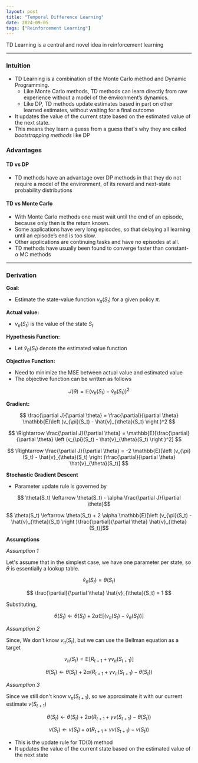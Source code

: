 ```yaml
---
layout: post
title: "Temporal Difference Learning"
date: 2024-09-05
tags: ["Reinforcement Learning"]
---
```


TD Learning is a central and novel idea in reinforcement learning

---
### Intuition

- TD Learning is a combination of the Monte Carlo method and Dynamic Programming. 
    - Like Monte Carlo methods, TD methods can learn directly from raw experience without a model of the environment’s dynamics.
    - Like DP, TD methods update estimates based in part on other learned estimates, without waiting for a final outcome
- It updates the value of the current state based on the estimated value of the next state. 
- This means they learn a guess from a guess that's why they are called _bootstrapping methods_ like DP

### Advantages

#### TD vs DP

- TD methods have an advantage over DP methods in that they do not require a model of the environment, of its reward and next-state probability distributions

#### TD vs Monte Carlo

- With Monte Carlo methods one must wait until the end of an episode, because only then is the return known. 
- Some applications have very long episodes, so that delaying all learning until an episode’s end is too slow.
- Other applications are continuing tasks and have no episodes at all.
- TD methods have usually been found to converge faster than constant-$\alpha$ MC methods

---

### Derivation

**Goal**: 

- Estimate the state-value function $v_{\pi}(S_t)$ for a given policy $\pi$.

**Actual value:** 

- $v_{\pi}(S_t)$ is the value of the state $S_t$

**Hypothesis Function:**

- Let $\hat{v}_{\theta}(S_t)$ denote the estimated value function 

**Objective Function:** 

- Need to minimize the MSE between actual value and estimated value
- The objective function can be written as follows

$$ J(\theta) = \mathbb{E}\left (v_{\pi}(S_t) - \hat{v}_{\theta}(S_t) \right )^2 $$

**Gradient:**

$$ \frac{\partial J}{\partial \theta} = \frac{\partial}{\partial \theta} \mathbb{E}\left (v_{\pi}(S_t) - \hat{v}_{\theta}(S_t) \right )^2 $$

$$ \Rightarrow \frac{\partial J}{\partial \theta} = \mathbb{E}[\frac{\partial}{\partial \theta}  \left (v_{\pi}(S_t) - \hat{v}_{\theta}(S_t) \right )^2]  $$

$$ \Rightarrow \frac{\partial J}{\partial \theta} = -2 \mathbb{E}[\left (v_{\pi}(S_t) - \hat{v}_{\theta}(S_t) \right )\frac{\partial}{\partial \theta}  \hat{v}_{\theta}(S_t)] $$

**Stochastic Gradient Descent**

- Parameter update rule is governed by

$$ \theta(S_t) \leftarrow \theta(S_t) - \alpha \frac{\partial J}{\partial \theta}$$

$$ \theta(S_t) \leftarrow \theta(S_t) + 2 \alpha \mathbb{E}[\left (v_{\pi}(S_t) - \hat{v}_{\theta}(S_t) \right )\frac{\partial}{\partial \theta}  \hat{v}_{\theta}(S_t)]$$

**Assumptions**

_Assumption 1_

Let's assume that in the simplest case, we have one parameter per state, so $\theta$ is essentially a lookup table.

$$ \hat{v}_{\theta}(S_t) = \theta (S_t)$$

$$ \frac{\partial}{\partial \theta}  \hat{v}_{\theta}(S_t) = 1 $$

Substituting,

$$ \theta(S_t) \leftarrow \theta(S_t) + 2 \alpha \mathbb{E}[\left (v_{\pi}(S_t) - \hat{v}_{\theta}(S_t) \right )] $$

_Assumption 2_

Since, We don't know $v_{\pi}(S_t)$, but we can use the Bellman equation as a target

$$ v_{\pi}(S_t) = \mathbb{E}[R_{t+1} + \gamma v_{\pi}(S_{t+1})] $$

$$ \theta(S_t) \leftarrow \theta(S_t) + 2 \alpha \left (R_{t+1} + \gamma v_{\pi}(S_{t+1}) - \theta(S_t) \right ) $$

_Assumption 3_

Since we still don't know $v_{\pi}(S_{t+1})$, so we approximate it with our current estimate $v(S_{t+1})$

$$ \theta(S_t) \leftarrow \theta(S_t) + 2 \alpha \left (R_{t+1} + \gamma v(S_{t+1}) - \theta(S_t) \right ) $$

$$ {v}(S_t) \leftarrow {v}(S_t) + \alpha \left (R_{t+1} + \gamma v(S_{t+1}) - {v}(S_t) \right ) $$

- This is the update rule for TD(0) method
- It updates the value of the current state based on the estimated value of the next state

